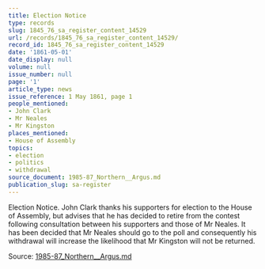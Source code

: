 ```yaml
---
title: Election Notice
type: records
slug: 1845_76_sa_register_content_14529
url: /records/1845_76_sa_register_content_14529/
record_id: 1845_76_sa_register_content_14529
date: '1861-05-01'
date_display: null
volume: null
issue_number: null
page: '1'
article_type: news
issue_reference: 1 May 1861, page 1
people_mentioned:
- John Clark
- Mr Neales
- Mr Kingston
places_mentioned:
- House of Assembly
topics:
- election
- politics
- withdrawal
source_document: 1985-87_Northern__Argus.md
publication_slug: sa-register
---
```


Election Notice.  John Clark thanks his supporters for election to the House of Assembly, but advises that he has decided to retire from the contest following consultation between his supporters and those of Mr Neales.  It has been decided that Mr Neales should go to the poll and consequently his withdrawal will increase the likelihood that Mr Kingston will not be returned.

Source: [1985-87_Northern__Argus.md](/downloads/markdown/1985-87_Northern__Argus.md)
